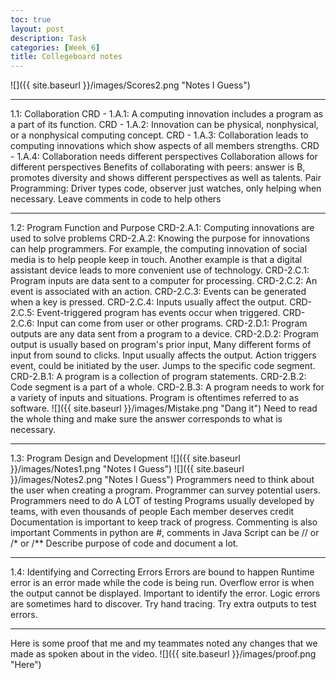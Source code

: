 ```yaml
---
toc: true
layout: post
description: Task
categories: [Week_6]
title: Collegeboard notes
---
```


![]({{ site.baseurl }}/images/Scores2.png "Notes I Guess")

---

1.1: Collaboration
CRD - 1.A.1: A computing innovation includes a program as a part of its function.
CRD - 1.A.2: Innovation can be physical, nonphysical, or a nonphysical computing concept.
CRD - 1.A.3: Collaboration leads to computing innovations which show aspects of all members strengths.
CRD - 1.A.4: Collaboration needs different perspectives
Collaboration allows for different perspectives
Benefits of collaborating with peers: answer is B, promotes diversity  and shows different perspectives as well as talents.
Pair Programming: Driver types code, observer just watches, only helping when necessary.
Leave comments in code to help others

---
1.2: Program Function and Purpose
CRD-2.A.1: Computing innovations are used to solve problems
CRD-2.A.2: Knowing the purpose for innovations can help programmers.
For example, the computing innovation of social media is to help people keep in touch.
Another example is that a digital assistant device leads to more convenient use of technology.
CRD-2.C.1: Program inputs are data sent to a computer for processing.
CRD-2.C.2: An event is associated with an action.
CRD-2.C.3: Events can be generated when a key is pressed.
CRD-2.C.4: Inputs usually affect the output.
CRD-2.C.5: Event-triggered program has events occur when triggered.
CRD-2.C.6: Input can come from user or other programs.
CRD-2.D.1: Program outputs are any data sent from a program to a device.
CRD-2.D.2: Program output is usually based on program's prior input,
Many different forms of input from sound to clicks.
Input usually affects the output.
Action triggers event, could be initiated by the user. Jumps to the specific code segment.
CRD-2.B.1: A program is a collection of program statements.
CRD-2.B.2: Code segment is a part of a whole.
CRD-2.B.3: A program needs to work for a variety of inputs and situations.
Program is oftentimes referred to as software.
![]({{ site.baseurl }}/images/Mistake.png "Dang it")
Need to read the whole thing and make sure the answer corresponds to what is necessary.

---
1.3: Program Design and Development
![]({{ site.baseurl }}/images/Notes1.png "Notes I Guess")
![]({{ site.baseurl }}/images/Notes2.png "Notes I Guess")
Programmers need to think about the user when creating a program.
Programmer can survey potential users.
Programmers need to do A LOT of testing
Programs usually developed by teams, with even thousands of people
Each member deserves credit
Documentation is important to keep track of progress.
Commenting is also important
Comments in python are #, comments in Java Script can be // or /* or /**
Describe purpose of code and document a lot.

---
1.4: Identifying and Correcting Errors
Errors are bound to happen
Runtime error is an error made while the code is being run.
Overflow error is when the output cannot be displayed.
Important to identify the error.
Logic errors are sometimes hard to discover.
Try hand tracing.
Try extra outputs to test errors.


---
Here is some proof that me and my teammates noted any changes that we made as spoken about in the video.
![]({{ site.baseurl }}/images/proof.png "Here")